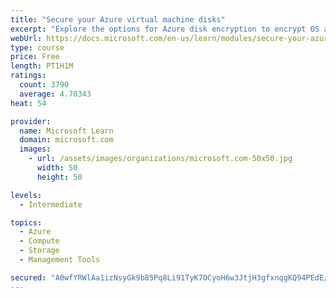 ```yaml
---
title: "Secure your Azure virtual machine disks"
excerpt: "Explore the options for Azure disk encryption to encrypt OS and data disks on existing and new virtual machines."
webUrl: https://docs.microsoft.com/en-us/learn/modules/secure-your-azure-virtual-machine-disks/
type: course
price: Free
length: PT1H1M
ratings:
  count: 3790
  average: 4.70343
heat: 54

provider:
  name: Microsoft Learn
  domain: microsoft.com
  images:
    - url: /assets/images/organizations/microsoft.com-50x50.jpg
      width: 50
      height: 50

levels:
  - Intermediate

topics:
  - Azure
  - Compute
  - Storage
  - Management Tools

secured: "A0wfYRWlAa1izNsyGk9b85Pq8Li91TyK7OCyoH6w3JtjH3gfxnqgKQ94PEdE/iSok9GRXv2vV093Js3XQZGuJmsCkH3JrMXneoQUAlzqrDgXoGgN4DTliq0DLFDzCIZAHlAldgsmdBPtx1ILyH51I8TgwtfiMoefI7BD6wQ3IOYBfUVkCAFKFJ7243E0uzCeZeJfVtir9Xb3xkAyd6t7AemddK3yJ2l0rAw7co5+0NLiOTysk2Dl8ox/jPFL+VX2gK1a5NK4wpmrY2PiFeC8RXClIOBfdBEDfHoEHPWs8QkOBRd5WS6Sz8N1NXN4TbWZtFNdDJLRuNUFebvokyLERde5KyBcB6DA34oSv7ZUC2M3IECezNtn04ovrjRDq4m3l4iGnI5UGF/lex3737xj3vPTzcSevsjNkNM/4ONOOAk=;HLbVFgC/J6mDf91cQ+xIpA=="
---
```


